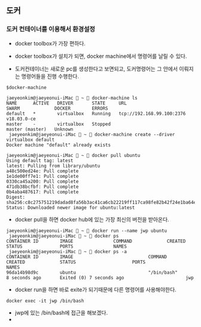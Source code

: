 ## 도커

### 도커 컨테이너를 이용해서 환경설정

- docker toolbox가 가장 편하다.
- docker toolbox가 설치가 되면, docker machine에서 명령어를 날릴 수 있다.


- 도커컨테이너는 새로운 pc를 생성한다고 보면되고, 도커명령어는 그 안에서 이뤄지는 명령어들을 진행 수행한다.

```
$docker-machine
```
```
jaeyeonkim@jaeyeonui-iMac  ~  docker-machine ls
NAME      ACTIVE   DRIVER       STATE     URL                         SWARM             DOCKER        ERRORS
default   *        virtualbox   Running   tcp://192.168.99.100:2376                     v18.03.0-ce
master    -        virtualbox   Stopped                               master (master)   Unknown
 jaeyeonkim@jaeyeonui-iMac  ~  docker-machine create --driver virtualbox default
Docker machine "default" already exists
```

```
jaeyeonkim@jaeyeonui-iMac  ~  docker pull ubuntu
Using default tag: latest
latest: Pulling from library/ubuntu
a48c500ed24e: Pull complete
1e1de00ff7e1: Pull complete
0330ca45a200: Pull complete
471db38bcfbf: Pull complete
0b4aba487617: Pull complete
Digest: sha256:c8c275751219dadad8fa56b3ac41ca6cb22219ff117ca98fe82b42f24e1ba64e
Status: Downloaded newer image for ubuntu:latest
```
- docker pull을 하면 docker hub에 있는 가장 최신의 버전을 받아온다.


```
jaeyeonkim@jaeyeonui-iMac  ~  docker run --name jwp ubuntu
 jaeyeonkim@jaeyeonui-iMac  ~  docker ps
CONTAINER ID        IMAGE               COMMAND             CREATED             STATUS              PORTS               NAMES
 jaeyeonkim@jaeyeonui-iMac  ~  docker ps -a
CONTAINER ID        IMAGE                            COMMAND             CREATED             STATUS                     PORTS               NAMES
96da14b98d9c        ubuntu                           "/bin/bash"         8 seconds ago       Exited (0) 7 seconds ago                       jwp
```
- docker run을 하면 바로 exite가 되기때문에 다른 명령어를 사용해야한다.

```
docker exec -it jwp /bin/bash
```
- jwp에 있는 /bin/bash에 접근을 해보겠다.
- 